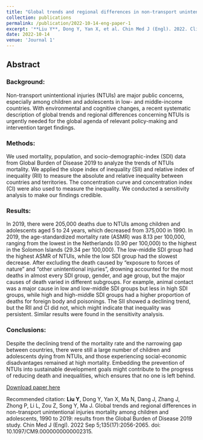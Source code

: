 ```yaml
---
title: "Global trends and regional differences in non-transport unintentional injuries mortality among children and adolescents, 1990 to 2019: results from the Global Burden of Disease 2019 study"
collection: publications
permalink: /publication/2022-10-14-eng-paper-1
excerpt: '**Liu Y**, Dong Y, Yan X, et al. Chin Med J (Engl). 2022. Click on the title above to view the abstract and download the full article.'
date: 2022-10-14
venue: 'Journal 1'
---
```


## Abstract

### Background: 
Non-transport unintentional injuries (NTUIs) are major public concerns, especially among children and adolescents in low- and middle-income countries. With environmental and cognitive changes, a recent systematic description of global trends and regional differences concerning NTUIs is urgently needed for the global agenda of relevant policy-making and intervention target findings.

### Methods: 
We used mortality, population, and socio-demographic-index (SDI) data from Global Burden of Disease 2019 to analyze the trends of NTUIs mortality. We applied the slope index of inequality (SII) and relative index of inequality (RII) to measure the absolute and relative inequality between countries and territories. The concentration curve and concentration index (CI) were also used to measure the inequality. We conducted a sensitivity analysis to make our findings credible.

### Results: 
In 2019, there were 205,000 deaths due to NTUIs among children and adolescents aged 5 to 24 years, which decreased from 375,000 in 1990. In 2019, the age-standardized mortality rate (ASMR) was 8.13 per 100,000, ranging from the lowest in the Netherlands (0.90 per 100,000) to the highest in the Solomon Islands (29.34 per 100,000). The low-middle SDI group had the highest ASMR of NTUIs, while the low SDI group had the slowest decrease. After excluding the death caused by “exposure to forces of nature” and “other unintentional injuries”, drowning accounted for the most deaths in almost every SDI group, gender, and age group, but the major causes of death varied in different subgroups. For example, animal contact was a major cause in low and low-middle SDI groups but less in high SDI groups, while high and high-middle SDI groups had a higher proportion of deaths for foreign body and poisonings. The SII showed a declining trend, but the RII and CI did not, which might indicate that inequality was persistent. Similar results were found in the sensitivity analysis.

### Conclusions: 
Despite the declining trend of the mortality rate and the narrowing gap between countries, there were still a large number of children and adolescents dying from NTUIs, and those experiencing social-economic disadvantages remained at high mortality. Embedding the prevention of NTUIs into sustainable development goals might contribute to the progress of reducing death and inequalities, which ensures that no one is left behind.

[Download paper here](http://MelatoninMT.github.io/files/CMJ-2021-3667.pdf)

Recommended citation: **Liu Y**, Dong Y, Yan X, Ma N, Dang J, Zhang J, Zhong P, Li L, Zou Z, Song Y, Ma J. Global trends and regional differences in non-transport unintentional injuries mortality among children and adolescents, 1990 to 2019: results from the Global Burden of Disease 2019 study. Chin Med J (Engl). 2022 Sep 5;135(17):2056-2065. doi: 10.1097/CM9.0000000000002315.